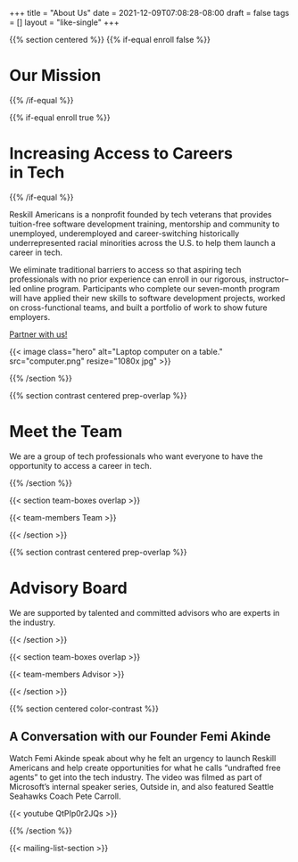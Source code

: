 +++
title = "About Us"
date = 2021-12-09T07:08:28-08:00
draft = false
tags = []
layout = "like-single"
+++

{{% section centered %}}
{{% if-equal enroll false %}}
# Our Mission

{{% /if-equal %}}

{{% if-equal enroll true %}}

# Increasing Access to Careers<br>in Tech

{{% /if-equal %}}


Reskill Americans is a nonprofit founded by tech veterans that provides
tuition-free software development training, mentorship and community to
unemployed, underemployed and career-switching historically underrepresented
racial minorities across the U.S. to help them launch a career in tech.

We eliminate traditional barriers to access so that aspiring tech professionals
with no prior experience can enroll in our rigorous, instructor–led online
program. Participants who complete our seven-month program will have applied
their new skills to software development projects, worked on cross-functional
teams, and built a portfolio of work to show future employers.

<a class="button-like standout" href="/partner">Partner with us!</a>

{{< image class="hero"
    alt="Laptop computer on a table."
    src="computer.png" resize="1080x jpg" >}}

{{% /section %}}

{{% section contrast centered prep-overlap %}}

# Meet the Team

We are a group of tech professionals who want everyone to have the opportunity
to access a career in tech.

{{% /section %}}


{{< section team-boxes overlap >}}

{{< team-members Team >}}

{{< /section >}}


{{% section contrast centered prep-overlap %}}

# Advisory Board

We are supported by talented and committed advisors who are experts in the
industry.

{{< /section >}}


{{< section team-boxes overlap >}}

{{< team-members Advisor >}}

{{< /section >}}

{{% section centered color-contrast %}}

## A Conversation with our Founder Femi Akinde

Watch Femi Akinde speak about why he felt an urgency to launch Reskill Americans and help create opportunities for what he calls “undrafted free agents” to get into the tech industry.  The video was filmed as part of Microsoft’s internal speaker series, Outside in, and also featured Seattle Seahawks Coach Pete Carroll.

<div style="max-width: 650px; margin: auto;">
{{< youtube QtPIp0r2JQs >}}
</div>

{{% /section %}}

{{< mailing-list-section >}}
